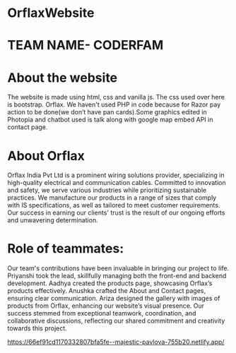 # OrflaxWebsite
# TEAM NAME- CODERFAM
# About the website
The website is made using html, css and vanilla js. The css used over here is bootstrap. Orflax. We haven't used PHP in code because for Razor pay action to be done(we don’t have pan cards).Some graphics edited in Photopia and chatbot used is talk along with google map embed API in contact page.
# About Orflax
Orflax India Pvt Ltd is a prominent wiring solutions provider, specializing in high-quality electrical and communication cables. Committed to innovation and safety, we serve various industries while prioritizing sustainable practices. We manufacture our products in a range of sizes that comply with IS specifications, as well as tailored to meet customer requirements. Our success in earning our clients' trust is the result of our ongoing efforts and unwavering determination.
# Role of teammates:
Our team's contributions have been invaluable in bringing our project to life. Priyanshi took the lead, skillfully managing both the front-end and backend development. Aadhya created the products page, showcasing Orflax’s products effectively. Anushka crafted the About and Contact pages, ensuring clear communication. Ariza designed the gallery with images of products from Orflax, enhancing our website’s visual presence. Our success stemmed from exceptional teamwork, coordination, and collaborative discussions, reflecting our shared commitment and creativity towards this project.


https://66ef91cd1170332807bfa5fe--majestic-pavlova-755b20.netlify.app/ 
